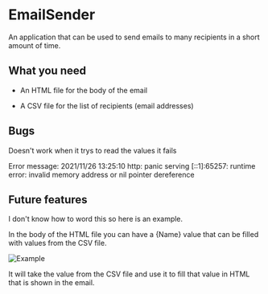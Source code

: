 # EmailSender

An application that can be used to send emails to many recipients in a short amount of time.

## What you need

- An HTML file for the body of the email

- A CSV file for the list of recipients (email addresses)


## Bugs

Doesn't work when it trys to read the values it fails

Error message: 2021/11/26 13:25:10 http: panic serving [::1]:65257: runtime error: invalid memory address or nil pointer dereference
## Future features

I don't know how to word this so here is an example.

In the body of the HTML file you can have a {Name} value that can be filled with values from the CSV file.

![Example](https://i.imgur.com/riTbrp0.png "Example")

It will take the value from the CSV file and use it to fill that value in HTML that is shown in the email.
